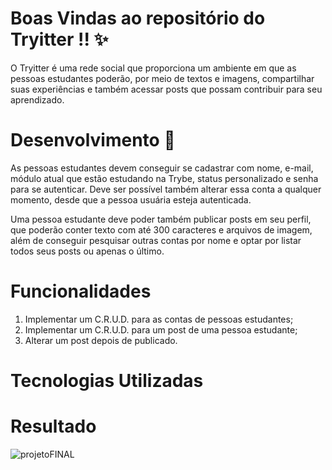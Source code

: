 # Boas Vindas ao repositório do Tryitter !! :sparkles:

O Tryitter é uma rede social que proporciona um ambiente em que as pessoas estudantes poderão, por meio de textos e imagens, compartilhar suas experiências e também acessar posts que possam contribuir para seu aprendizado.

# Desenvolvimento :rocket:

As pessoas estudantes devem conseguir se cadastrar com nome, e-mail, módulo atual que estão estudando na Trybe, status personalizado e senha para se autenticar. Deve ser possível também alterar essa conta a qualquer momento, desde que a pessoa usuária esteja autenticada.

Uma pessoa estudante deve poder também publicar posts em seu perfil, que poderão conter texto com até 300 caracteres e arquivos de imagem, além de conseguir pesquisar outras contas por nome e optar por listar todos seus posts ou apenas o último.

# Funcionalidades 

1. Implementar um C.R.U.D. para as contas de pessoas estudantes;
2. Implementar um C.R.U.D. para um post de uma pessoa estudante;
3. Alterar um post depois de publicado.

# Tecnologias Utilizadas

# Resultado
![projetoFINAL](https://user-images.githubusercontent.com/88983638/207453299-2777d8df-ef67-4e29-80d8-94fdffc2b6b1.png)


